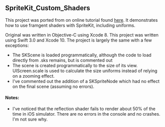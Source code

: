## SpriteKit_Custom_Shaders

This project was ported from on online tutorial found [here](http://www.ymc.ch/de/blog/making-a-pixel-shader-for-ios8-with-sprite-kit/). It demonstrates how to use framgent shaders with SpriteKit, including uniforms.

Original was written in Objective-C using Xcode 8. This project was written using Swift 3.0 and Xcode 10. The project is largely the same with a few exceptions:

* The SKScene is loaded programmatically, although the code to load directly from .sks remains, but is commented out
* The scene is created programmatically to the size of its view. UIScreen.scale is used to calculate the size uniforms instead of relying on a zooming effect.
* I've commented out the addition of a SKSpriteNode which had no effect on the final scene (assuming no errors).

#### Notes:

* I've noticed that the reflection shader fails to render about 50% of the time in iOS simulator. There are no errors in the console and no crashes. I'm not sure why.
